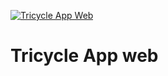 [![Tricycle App Web](https://github.com/tricycle-app/tricycle-web/actions/workflows/continuous-deployment.yml/badge.svg)](https://github.com/tricycle-app/tricycle-web/actions/workflows/continuous-deployment.yml)

# Tricycle App web

